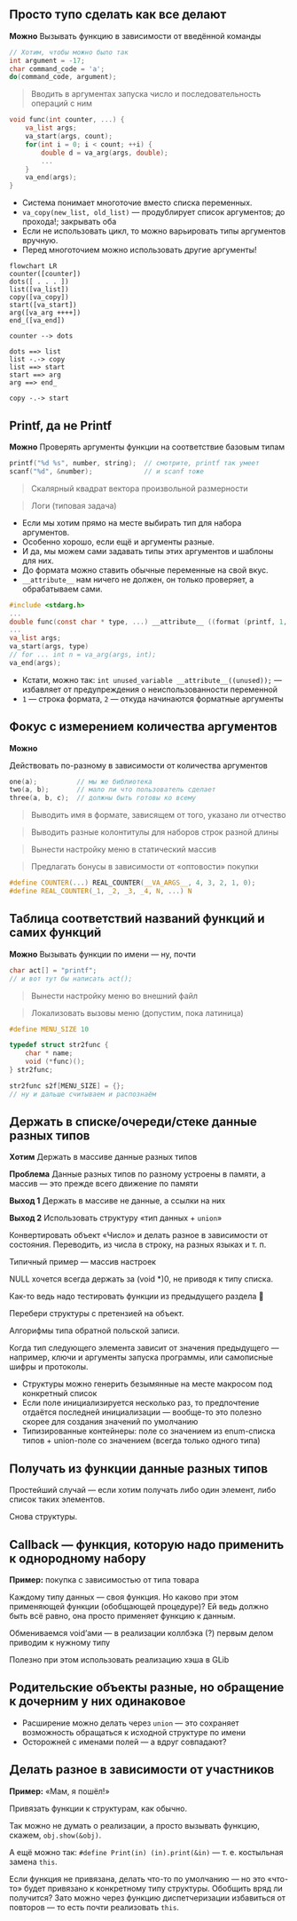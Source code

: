 ## Просто тупо сделать как все делают
**Можно**
Вызывать функцию в зависимости от введённой команды

```c
// Хотим, чтобы можно было так
int argument = -17;
char command_code = 'a';
do(command_code, argument);
```

> Вводить в аргументах запуска число и последовательность операций с ним

```c
void func(int counter, ...) {
	va_list args;
	va_start(args, count);
	for(int i = 0; i < count; ++i) {
		double d = va_arg(args, double);
		...
	}
	va_end(args);
}
```

- Система понимает многоточие вместо списка переменных.
- `va_copy(new_list, old_list)` — продублирует список аргументов; до прохода!; закрывать оба
- Если не использовать цикл, то можно варьировать типы аргументов вручную.
- Перед многоточием можно использовать другие аргументы!

```mermaid
flowchart LR
counter([counter])
dots([ . . . ])
list([va_list])
copy([va_copy])
start([va_start])
arg([va_arg ++++])
end_([va_end])

counter --> dots

dots ==> list
list -.-> copy
list ==> start
start ==> arg
arg ==> end_

copy -.-> start
```

## Printf, да не Printf
**Можно**
Проверять аргументы функции на соответствие базовым типам

```c
printf("%d %s", number, string);  // смотрите, printf так умеет
scanf("%d", &number);             // и scanf тоже
```

> Скалярный квадрат вектора произвольной размерности

> Логи (типовая задача)

- Если мы хотим прямо на месте выбирать тип для набора аргументов.
- Особенно хорошо, если ещё и аргументы разные.
- И да, мы можем сами задавать типы этих аргументов и шаблоны для них.
- До формата можно ставить обычные переменные на свой вкус.
- `__attribute__` нам ничего не должен, он только проверяет, а обрабатываем сами.

```c
#include <stdarg.h>
...
double func(const char * type, ...) __attribute__ ((format (printf, 1, 2)));
...
va_list args;
va_start(args, type)
// for ... int n = va_arg(args, int);
va_end(args);
```

- Кстати, можно так: `int unused_variable __attribute__((unused));` — избавляет от предупреждения о неиспользованности переменной
- `1` — строка формата, `2` — откуда начинаются форматные аргументы

## Фокус с измерением количества аргументов
**Можно**

Действовать по-разному в зависимости от количества аргументов

```c
one(a);          // мы же библиотека
two(a, b);       // мало ли что пользователь сделает
three(a, b, c);  // должны быть готовы ко всему
```

> Выводить имя в формате, зависящем от того, указано ли отчество
> 

> Выводить разные колонтитулы для наборов строк разной длины
> 

> Вынести настройку меню в статический массив
> 

> Предлагать бонусы в зависимости от «оптовости» покупки
> 

```c
#define COUNTER(...) REAL_COUNTER(__VA_ARGS__, 4, 3, 2, 1, 0);
#define REAL_COUNTER(_1, _2, _3, _4, N, ...) N
```

## Таблица соответствий названий функций и самих функций
**Можно**
Вызывать функции по имени — ну, почти

```c
char act[] = "printf";
// и вот тут бы написать act();
```

> Вынести настройку меню во внешний файл
> 

> Локализовать вызовы меню (допустим, пока латиница)
> 

```c
#define MENU_SIZE 10

typedef struct str2func {
	char * name;
	void (*func)();
} str2func;

str2func s2f[MENU_SIZE] = {};
// ну и дальше считываем и распознаём
```

## Держать в списке/очереди/стеке данные разных типов

**Хотим**
Держать в массиве данные разных типов


**Проблема**
Данные разных типов по разному устроены в памяти, а массив — это прежде всего движение по памяти


**Выход 1**
Держать в массиве не данные, а ссылки на них

**Выход 2**
Использовать структуру «тип данных + `union`»


Конвертировать объект «Число» и делать разное в зависимости от состояния. Переводить, из числа в строку, на разных языках и т. п.

Типичный пример — массив настроек

NULL хочется всегда держать за (void *)0, не приводя к типу списка.

Как-то ведь надо тестировать функции из предыдущего раздела 🙂

Перебери структуры с претензией на объект.

Алгорифмы типа обратной польской записи.

Когда тип следующего элемента зависит от значения предыдущего — например, ключи и аргументы запуска программы, или самописные шифры и протоколы.

- Структуры можно генерить безымянные на месте макросом под конкретный список
- Если поле инициализируется несколько раз, то предпочтение отдаётся последней инициализации — вообще-то это полезно скорее для создания значений по умолчанию
- Типизированные контейнеры: поле со значением из enum-списка типов + union-поле со значением (всегда только одного типа)

## Получать из функции данные разных типов

Простейший случай — если хотим получать либо один элемент, либо список таких элементов.

Снова структуры.

## Callback — функция, которую надо применить к однородному набору

**Пример:** покупка с зависимостью от типа товара

Каждому типу данных — своя функция. Но каково при этом применяющей функции (обобщающей процедуре)? Ей ведь должно быть всё равно, она просто применяет функцию к данным.

Обмениваемся void’ами — в реализации коллбэка (?) первым делом приводим к нужному типу

Полезно при этом использовать реализацию хэша в GLib

## Родительские объекты разные, но обращение к дочерним у них одинаковое

- Расширение можно делать через `union` — это сохраняет возможность обращаться к исходной структуре по имени
- Осторожней с именами полей — а вдруг совпадают?

## Делать разное в зависимости от участников

**Пример:** «Мам, я пошёл!»

Привязать функции к структурам, как обычно.

Так можно не думать о реализации, а просто вызывать функцию, скажем, `obj.show(&obj)`.

А ещё можно так: `#define Print(in) (in).print(&in)` — т. е. костыльная замена `this`.

Если функция не привязана, делать что-то по умолчанию — но это «что-то» будет привязано к конкретному типу структуры. Обобщить вряд ли получится? Зато можно через функцию диспетчеризации избавиться от повторов — то есть почти реализовать `this`.

